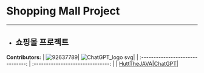 # Shopping Mall Project
------------------------------
* ## 쇼핑몰 프로젝트

**Contributors:**
| ![92637789](https://github.com/HuttTheJAVA/Shoping_Mall_Project/assets/92637789/b1a87abc-f79b-482f-9bf1-4264975eef38)| ![ChatGPT_logo svg](https://github.com/HuttTheJAVA/Shoping_Mall_Project/assets/92637789/80303cbd-a5af-4440-9961-19c1fa88c23f)|
| :-------------------------------: | :-------------------------------: |
| [HuttTheJAVA](https://github.com/HuttTheJAVA)|[ChatGPT](https://chat.openai.com/)|
